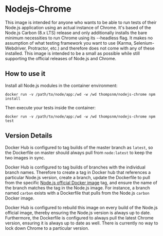# Nodejs-Chrome

This image is intended for anyone who wants to be able to run tests of their Node.js application using an actual instance of Chrome. It's based of the Node.js Carbon (8.x LTS) release and only additionally installs the bare minimum necessities to run Chrome using its --headless flag. It makes no assumption of what testing framework you want to use (Karma, Selenium-Webdriver, Protractor, etc.) and therefore does not come with any of these installed. This image is intended to be a small as possible while still supporting the official releases of Node.js and Chrome.

## How to use it

Install all Node.js modules in the container environment:

    docker run -v /path/to/node/app:/wd -w /wd thompsnm/nodejs-chrome npm install

Then execute your tests inside the container:

    docker run -v /path/to/node/app:/wd -w /wd thompsnm/nodejs-chrome npm test

## Version Details

Docker Hub is configured to tag builds of the master branch as `latest`, so the Dockerfile on master should always pull from `node:latest` to keep the two images in sync.

Docker Hub is configured to tag builds of branches with the individual branch names. Therefore to create a tag in Docker hub that references a particular Node.js version, create a branch, update the Dockerfile to pull from the specific [Node.js official Docker image](https://hub.docker.com/_/node/) tag, and ensure the name of the branch matches the tag in the Node.js image. For instance, a branch named `carbon` exists with a Dockerfile that pulls from the Node.js `carbon` Docker image.

Docker Hub is configured to rebuild this image on every build of the Node.js official image, thereby ensuring the Node.js version is always up to date. Furthermore, the Dockerfile is configured to always pull the latest Chrome version, ensuring it is always up to date as well. There is currently no way to lock down Chrome to a particular version.
